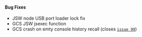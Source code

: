 #### Bug Fixes
* JSW node USB port loader lock fix
* GCS JSW jsexec function
* GCS crash on emty console history recall (closes [`issue 99`](http://github.com/uavos/apx-releases/issues/99))